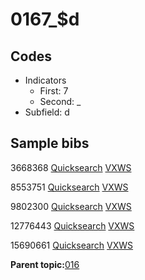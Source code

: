# 0167\_$d

## Codes

-   Indicators
    -   First: 7
    -   Second: \_
-   Subfield: d

## Sample bibs

3668368 [Quicksearch](https://search.library.yale.edu/catalog/3668368) [VXWS](http://prodorbis.library.yale.edu:7014/vxws/GetHoldingsService?bibId=3668368)

8553751 [Quicksearch](https://search.library.yale.edu/catalog/8553751) [VXWS](http://prodorbis.library.yale.edu:7014/vxws/GetHoldingsService?bibId=8553751)

9802300 [Quicksearch](https://search.library.yale.edu/catalog/9802300) [VXWS](http://prodorbis.library.yale.edu:7014/vxws/GetHoldingsService?bibId=9802300)

12776443 [Quicksearch](https://search.library.yale.edu/catalog/12776443) [VXWS](http://prodorbis.library.yale.edu:7014/vxws/GetHoldingsService?bibId=12776443)

15690661 [Quicksearch](https://search.library.yale.edu/catalog/15690661) [VXWS](http://prodorbis.library.yale.edu:7014/vxws/GetHoldingsService?bibId=15690661)

**Parent topic:**[016](../../tags/016/016.md)

